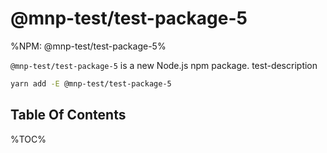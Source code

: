 # @mnp-test/test-package-5

%NPM: @mnp-test/test-package-5%

`@mnp-test/test-package-5` is a new Node.js npm package. test-description

```sh
yarn add -E @mnp-test/test-package-5
```

## Table Of Contents

%TOC%
